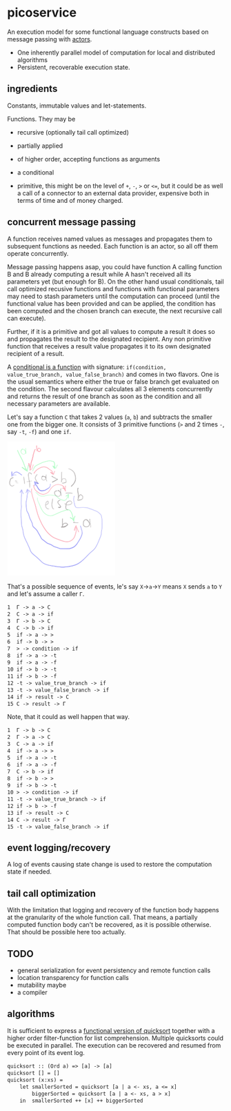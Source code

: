 # picoservice
An execution model for some functional language constructs based on message passing with [actors](https://en.wikipedia.org/wiki/Actor_model).

- One inherently parallel model of computation for local and distributed algorithms
- Persistent, recoverable execution state. 

## ingredients

Constants, immutable values and let-statements.

Functions. They may be
- recursive (optionally tail call optimized)
- partially applied
- of higher order, accepting functions as arguments
- a conditional

-  primitive, this might be on the level of `+`, `-`, `>` or `<=`, but it could be as well a call of a connector to an external data provider, expensive both in terms of time and of money charged.

## concurrent message passing

A function receives named values as messages and propagates them to subsequent functions as needed. Each function is an actor, so all off them operate concurrently. 

Message passing happens asap, you could have function A calling function B and B already computing a result while A hasn't received all its parameters yet (but enough for B).
On the other hand usual conditionals, tail call optimized recusive functions and functions with functional parameters may need to stash parameters until the computation can proceed (until the functional value has been provided and can be applied, the condition has been computed and the chosen branch can execute, the next recursive call can execute).  

Further, if it is a primitive and got all values to compute a result it does so and propagates the result to the designated recipient. 
Any non primitive function that receives a result value propagates it to its own designated recipient of a result.

A [conditional is a function](https://stackoverflow.com/questions/58316588/how-to-model-if-expressions-with-actor-systems) with signature: `if(condition, value_true_branch, value_false_branch)` and comes in two flavors. One is the usual semantics where either the true or false branch get evaluated on
the condition. The second flavour calculates all 3 elements concurrently and returns the result of one branch as soon as the condition and all necessary parameters are available.

Let's say a function `C` that takes 2 values (`a`, `b`) and subtracts the smaller one from the bigger one. It consists of 3 primitive functions (`>` and 2 times `-`, say `-t`, `-f`) and one `if`.

![if](./if.png)

That's a possible sequence of events, le's say `X`->`a`->`Y` means `X` sends `a` to `Y` and let's assume a caller `Γ`.

```
1  Γ -> a -> C
2  C -> a -> if 
3  Γ -> b -> C
4  C -> b -> if
5  if -> a -> >
6  if -> b -> >
7  > -> condition -> if
8  if -> a -> -t
9  if -> a -> -f
10 if -> b -> -t
11 if -> b -> -f
12 -t -> value_true_branch -> if
13 -t -> value_false_branch -> if  
14 if -> result -> C
15 C -> result -> Γ 
```
Note, that it could as well happen that way.

```
1  Γ -> b -> C
2  Γ -> a -> C
3  C -> a -> if 
4  if -> a -> >
5  if -> a -> -t
6  if -> a -> -f
7  C -> b -> if
8  if -> b -> >
9  if -> b -> -t
10 > -> condition -> if
11 -t -> value_true_branch -> if
12 if -> b -> -f
13 if -> result -> C
14 C -> result -> Γ 
15 -t -> value_false_branch -> if  
```
## event logging/recovery

A log of events causing state change is used to restore the computation state if needed.

## tail call optimization

With the limitation that logging and recovery of the function body happens at the granularity of the whole function call. 
That means, a partially computed function body can't be recovered, as it is possible otherwise. That should be possible here too actually.


## TODO

- general serialization for event persistency and remote function calls
- location transparency for function calls
- mutability maybe
- a compiler

## algorithms

It is sufficient to express a [functional version of quicksort](http://learnyouahaskell.com/recursion) together with a higher order filter-function for list comprehension. Multiple quicksorts could be executed in parallel. The execution can be recovered and resumed from every point of its event log.


    quicksort :: (Ord a) => [a] -> [a]  
    quicksort [] = []  
    quicksort (x:xs) =   
        let smallerSorted = quicksort [a | a <- xs, a <= x]  
            biggerSorted = quicksort [a | a <- xs, a > x]  
        in  smallerSorted ++ [x] ++ biggerSorted  
